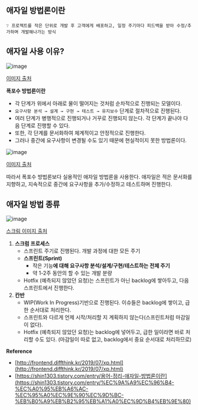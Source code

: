 ## 애자일 방법론이란

<aside>
  
    ❔ 프로젝트를 작은 단위로 개발 후 고객에게 배포하고, 일정 주기마다 피드백을 받아 수정/추가하며 개발해나가는 방식

</aside>

## 애자일 사용 이유?

![image](https://user-images.githubusercontent.com/77563814/186361940-73a7bfb3-02ec-45b8-ade5-2b91be6ecd44.png)

[이미지 출처](https://www.geeksforgeeks.org/software-engineering-classical-waterfall-model/?ref=gcse)

**폭포수 방법론이란**

- 각 단계가 위에서 아래로 물이 떨어지는 것처럼 순차적으로 진행되는 모델이다.
- `요구사항 분석 → 설계 → 구현 → 테스트 → 유지보수` 단계로 절차적으로 진행된다.
- 여러 단계가 병행적으로 진행되거나 거꾸로 진행되지 않는다. 각 단계가 끝나야 다음 단계로 진행할 수 있다.
- 또한, 각 단계를 문서화하여 체계적이고 안정적으로 진행한다.
- 그러나 중간에 요구사항이 변경될 수도 있기 때문에 현실적이지 못한 방법론이다.

![image](https://user-images.githubusercontent.com/77563814/186361972-3f9f943a-034f-4af9-8796-39c83cfaadc1.png)

[이미지 출처](https://www.geeksforgeeks.org/agile-vs-waterfall-project-management/?ref=gcse)

따라서 폭포수 방법론보다 실용적인 애자일 방법론을 사용한다. 애자일은 적은 문서화를 지향하고, 지속적으로 중간에 요구사항을 추가/수정하고 테스트하며 진행한다.

## 애자일 방법 종류

![image](https://user-images.githubusercontent.com/77563814/186362130-a87ff63c-a232-4fc4-a844-d2c9d472fc52.png)

[스크림 이미지 출처](https://www.scrum.org/resources/what-is-scrum)

1. **스크럼 프로세스** 
    - 스프린트 주기로 진행된다. 개발 과정에 대한 모든 주기
    - **스프린트(Sprint)**
        - 작은 기능**에 대해 요구사항 분석/설계/구현/테스트하는 전체 주기**
        - 약 1-2주 동안의 할 수 있는 개발 분량
    - Hotfix (예측되지 않았던 요청)는 스프린트가 아닌 backlog에 쌓아두고, 다음 스프린트에서 진행한다.
2. **칸반**
    - WIP(Work In Progress)기반으로 진행된다. 이슈들은 backlog에 쌓이고, 급한 순서대로 처리한다.
    - 스프린트와 다르게 언제 시작/처리할 지 계획하지 않는다(스프린트처럼 마감일이 없다).
    - Hotfix (예측되지 않았던 요청)는 backlog에 넣어두고, 급한 일이라면 바로 처리할 수도 있다. (마감일이 따로 없고, backlog에서 중요 순서대로 처리하므로)

**Reference**

- [http://frontend.diffthink.kr/2019/07/xp.html](http://frontend.diffthink.kr/2019/07/xp.html)
- [https://shin1303.tistory.com/entry/용어-정리-애자일-방법론이란](https://shin1303.tistory.com/entry/%EC%9A%A9%EC%96%B4-%EC%A0%95%EB%A6%AC-%EC%95%A0%EC%9E%90%EC%9D%BC-%EB%B0%A9%EB%B2%95%EB%A1%A0%EC%9D%B4%EB%9E%80)
